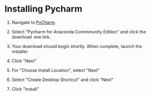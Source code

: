 # Installing Pycharm

1. Navigate to [PyCharm](https://jetbrains.com/pycharm/promo/anaconda).

2. Select "Pycharm for Anaconda Commmunity Edition" and click the download .exe link.

3. Your download should begin shortly. When complete, launch the installer.

4. Click "Next"

5. For "Choose Install Location", select "Next"

6. Select "Create Desktop Shortcut" and click "Next"

7. Click "Install"

